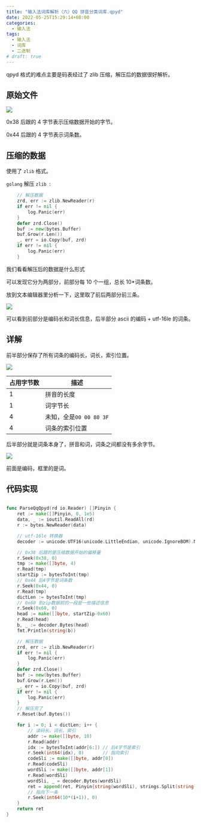 ```yaml
---
title: "输入法词库解析（六）QQ 拼音分类词库.qpyd"
date: 2022-05-25T15:29:14+08:00
categories:
  - 输入法
tags:
  - 输入法
  - 词库
  - 二进制
# draft: true
---
```


qpyd 格式的难点主要是码表经过了 zlib 压缩，解压后的数据很好解析。

## 原始文件

![](https://tucang.cc/api/image/show/b86501a86fa0ace3fa09f817a4c855cf)

0x38 后跟的 4 字节表示压缩数据开始的字节。

0x44 后跟的 4 字节表示词条数。

## 压缩的数据

使用了 `zlib` 格式。

`golang` 解压 `zlib `:

```go
	// 解压数据
	zrd, err := zlib.NewReader(r)
	if err != nil {
		log.Panic(err)
	}
	defer zrd.Close()
	buf := new(bytes.Buffer)
	buf.Grow(r.Len())
	_, err = io.Copy(buf, zrd)
	if err != nil {
		log.Panic(err)
	}
```

我们看看解压后的数据是什么形式

可以发现它分为两部分，前部分每 10 个一组，总长 10\*词条数。

放到文本编辑器里分析一下，这里取了前后两部分前三条。

![](https://tucang.cc/api/image/show/5f653dd803e89fcca72f59eea9966b52)

可以看到前部分是编码长和词长信息，后半部分 ascii 的编码 + utf-16le 的词条。

## 详解

前半部分保存了所有词条的编码长，词长，索引位置。

![](https://tucang.cc/api/image/show/ef9e706967a70db50a901d2f8ed69e6c)

| 占用字节数 | 描述                    |
| ---------- | ----------------------- |
| 1          | 拼音的长度              |
| 1          | 词字节长                |
| 4          | 未知，全是`00 00 80 3F` |
| 4          | 词条的索引位置          |

后半部分就是词条本身了，拼音和词，词条之间都没有多余字节。

![](https://tucang.cc/api/image/show/78f1112a8bc8ef7ec681162e71ad2e2f)

前面是编码，框里的是词。

## 代码实现

```go

func ParseQqQpyd(rd io.Reader) []Pinyin {
	ret := make([]Pinyin, 0, 1e5)
	data, _ := ioutil.ReadAll(rd)
	r := bytes.NewReader(data)

	// utf-16le 转换器
	decoder := unicode.UTF16(unicode.LittleEndian, unicode.IgnoreBOM).NewDecoder()

	// 0x38 后跟的是压缩数据开始的偏移量
	r.Seek(0x38, 0)
	tmp := make([]byte, 4)
	r.Read(tmp)
	startZip := bytesToInt(tmp)
	// 0x44 后4字节是词条数
	r.Seek(0x44, 0)
	r.Read(tmp)
	dictLen := bytesToInt(tmp)
	// 0x60 到zip数据前的一段是一些描述信息
	r.Seek(0x60, 0)
	head := make([]byte, startZip-0x60)
	r.Read(head)
	b, _ := decoder.Bytes(head)
	fmt.Println(string(b))

	// 解压数据
	zrd, err := zlib.NewReader(r)
	if err != nil {
		log.Panic(err)
	}
	defer zrd.Close()
	buf := new(bytes.Buffer)
	buf.Grow(r.Len())
	_, err = io.Copy(buf, zrd)
	if err != nil {
		log.Panic(err)
	}
	// 解压完了
	r.Reset(buf.Bytes())

	for i := 0; i < dictLen; i++ {
		// 读码长、词长、索引
		addr := make([]byte, 10)
		r.Read(addr)
		idx := bytesToInt(addr[6:]) // 后4字节是索引
		r.Seek(int64(idx), 0)       // 指向索引
		codeSli := make([]byte, addr[0])
		r.Read(codeSli)
		wordSli := make([]byte, addr[1])
		r.Read(wordSli)
		wordSli, _ = decoder.Bytes(wordSli)
		ret = append(ret, Pinyin{string(wordSli), strings.Split(string(codeSli), "'"), 1})
		// 指向下一条
		r.Seek(int64(10*(i+1)), 0)
	}
	return ret
}
```
